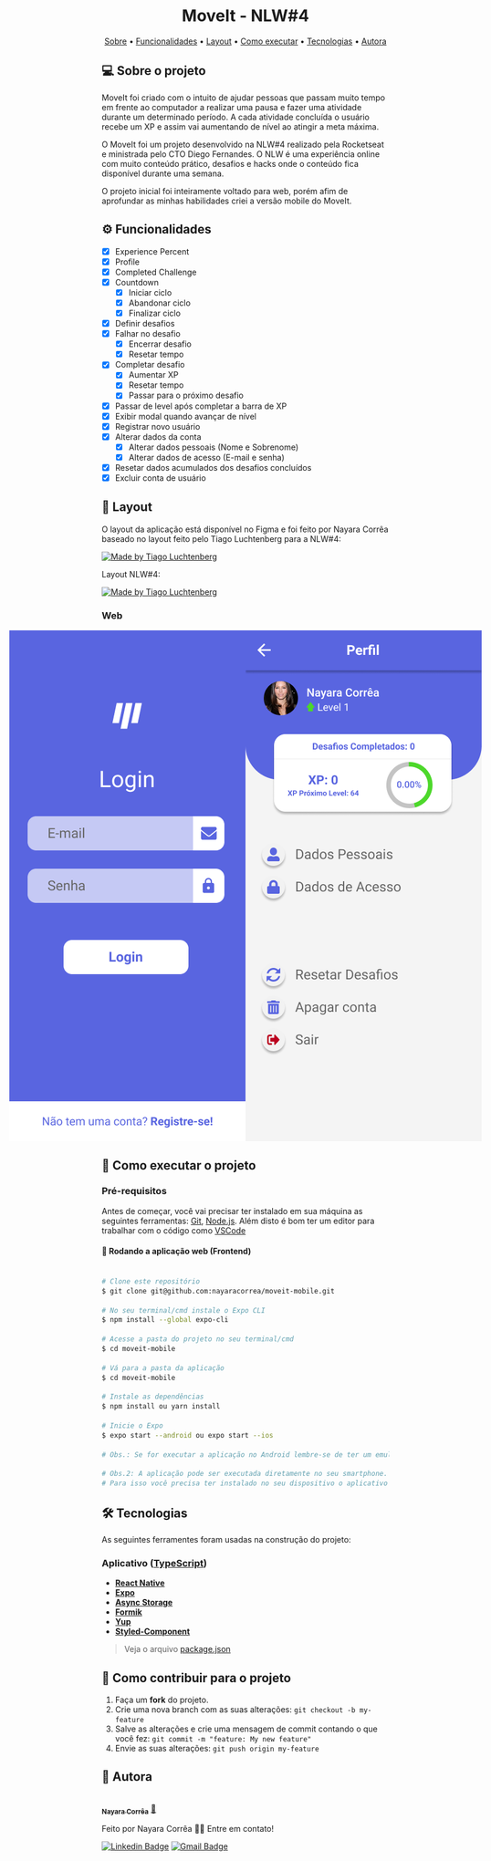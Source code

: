 <h1 align="center">  MoveIt - NLW#4 </h1>

<p align="center">
 <a href="#-sobre-o-projeto">Sobre</a> •
 <a href="#-funcionalidades">Funcionalidades</a> •
 <a href="#-layout">Layout</a> • 
 <a href="#-como-executar-o-projeto">Como executar</a> • 
 <a href="#-tecnologias">Tecnologias</a> • 
 <a href="#-autora">Autora</a> 
</p>

## 💻 Sobre o projeto

MoveIt foi criado com o intuito de ajudar pessoas que passam muito tempo em frente ao computador a realizar uma pausa e fazer uma atividade durante um determinado período.
A cada atividade concluída o usuário recebe um XP e assim vai aumentando de nível ao atingir a meta máxima.

O MoveIt foi um projeto desenvolvido na NLW#4 realizado pela Rocketseat e ministrada pelo CTO Diego Fernandes. O NLW é uma experiência online com muito conteúdo prático, desafios e hacks onde o conteúdo fica disponível durante uma semana.

O projeto inicial foi inteiramente voltado para web, porém afim de aprofundar as minhas habilidades criei a versão mobile do MoveIt.

## ⚙️ Funcionalidades

- [x] Experience Percent
- [x] Profile
- [x] Completed Challenge
- [x] Countdown
  - [x] Iniciar ciclo
  - [x] Abandonar ciclo
  - [x] Finalizar ciclo
- [x] Definir desafios
- [x] Falhar no desafio
  - [x] Encerrar desafio
  - [x] Resetar tempo
- [x] Completar desafio
  - [x] Aumentar XP
  - [x] Resetar tempo
  - [x] Passar para o próximo desafio
- [x] Passar de level após completar a barra de XP
- [x] Exibir modal quando avançar de nível
- [x] Registrar novo usuário
- [x] Alterar dados da conta
  - [x] Alterar dados pessoais (Nome e Sobrenome)
  - [x] Alterar dados de acesso (E-mail e senha)
- [x] Resetar dados acumulados dos desafios concluídos
- [x] Excluir conta de usuário

## 🎨 Layout

O layout da aplicação está disponível no Figma e foi feito por Nayara Corrêa baseado no layout feito pelo Tiago Luchtenberg para a NLW#4:

<a href="https://www.figma.com/file/G2xbaHFo1a5CUMXAdCNM72/MoveIt-Mobile?node-id=0%3A1">
  <img alt="Made by Tiago Luchtenberg" src="https://img.shields.io/badge/Made%20by%20Nayara%20Corrêa%20-Figma-%2304D361">
</a>

Layout NLW#4:

<a href="https://www.figma.com/file/ge20pu3ofMOKoliUyKx1Nl/?viewer=1&node-id=160:2761">
  <img alt="Made by Tiago Luchtenberg" src="https://img.shields.io/badge/Made%20by%20Tiago%20Luchtenberg%20-Figma-%2304D361">
</a>

### Web

<p align="center" style="display: flex; align-items: flex-start; justify-content: center;">
  <img alt="NextLevelWeek" title="#MoveIt-Login" src="./assets/png/MoveIt-Mobile/Login.png" height="50%">

  <img alt="NextLevelWeek" title="#MoveIt-Profile" src="./assets/png/MoveIt-Mobile/Perfil.png" height="50%">

</p>

## 🚀 Como executar o projeto

### Pré-requisitos

Antes de começar, você vai precisar ter instalado em sua máquina as seguintes ferramentas:
[Git](https://git-scm.com), [Node.js](https://nodejs.org/en/).
Além disto é bom ter um editor para trabalhar com o código como [VSCode](https://code.visualstudio.com/)

#### 🧭 Rodando a aplicação web (Frontend)

```bash

# Clone este repositório
$ git clone git@github.com:nayaracorrea/moveit-mobile.git

# No seu terminal/cmd instale o Expo CLI
$ npm install --global expo-cli

# Acesse a pasta do projeto no seu terminal/cmd
$ cd moveit-mobile

# Vá para a pasta da aplicação
$ cd moveit-mobile

# Instale as dependências
$ npm install ou yarn install

# Inicie o Expo
$ expo start --android ou expo start --ios

# Obs.: Se for executar a aplicação no Android lembre-se de ter um emulador em execução antes de iniciar o expo

# Obs.2: A aplicação pode ser executada diretamente no seu smartphone.
# Para isso você precisa ter instalado no seu dispositivo o aplicativo do Expo e scannear o QR Code que aparece no canto inferior esquerdo da página que irá abrir após rodar o comando expo start.


```

## 🛠 Tecnologias

As seguintes ferramentes foram usadas na construção do projeto:

### **Aplicativo** ([TypeScript](https://www.typescriptlang.org/))

- **[React Native](https://reactnative.dev/)**
- **[Expo](https://docs.expo.io/)**
- **[Async Storage](https://reactnative.dev/docs/asyncstorage)**
- **[Formik](https://formik.org/)**
- **[Yup](https://github.com/jquense/yup)**
- **[Styled-Component](https://styled-components.com/)**

> Veja o arquivo [package.json](https://github.com/nayaracorrea/moveit-mobile/blob/master/package.json)

## 💪 Como contribuir para o projeto

1. Faça um **fork** do projeto.
2. Crie uma nova branch com as suas alterações: `git checkout -b my-feature`
3. Salve as alterações e crie uma mensagem de commit contando o que você fez: `git commit -m "feature: My new feature"`
4. Envie as suas alterações: `git push origin my-feature`

## 🙋 Autora

<a href="https://app.rocketseat.com.br/me/nayaraflorentino-1602180404901">
 <img style="border-radius: 50%;" src="https://avatars.githubusercontent.com/u/43212442?s=400&u=6330cdf68f31859541a3805c6e2fa3bf59f90f82&v=4" width="100px;" alt=""/>
 <br />
 <sub><b>Nayara Corrêa</b></sub></a> <a href="https://app.rocketseat.com.br/me/nayaraflorentino-1602180404901" title="Rocketseat">🚀
 </a>

Feito por Nayara Corrêa 👋🏽 Entre em contato!

[![Linkedin Badge](https://img.shields.io/badge/-Nayara-blue?style=flat-square&logo=Linkedin&logoColor=white&link=https://www.linkedin.com/in/nayaracorreaflorentino/)](https://www.linkedin.com/in/nayaracorreaflorentino/)
[![Gmail Badge](https://img.shields.io/badge/-nayara.florentino@gmail.com-c14438?style=flat-square&logo=Gmail&logoColor=white&link=mailto:nayara.florentino@gmail.com)](mailto:nayara.florentino@gmail.com)
